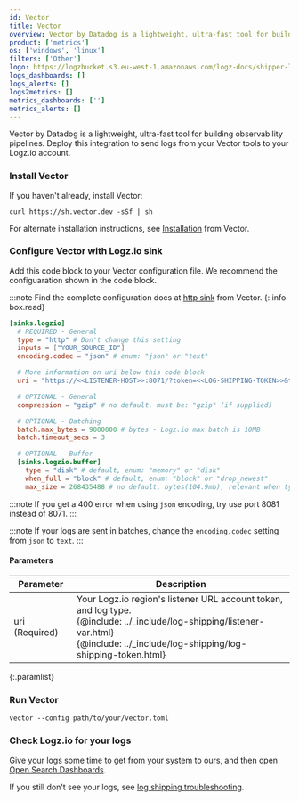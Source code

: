 ```yaml
---
id: Vector
title: Vector
overview: Vector by Datadog is a lightweight, ultra-fast tool for building observability pipelines. Deploy this integration to send logs from your Vector tools to your Logz.io account.
product: ['metrics']
os: ['windows', 'linux']
filters: ['Other']
logo: https://logzbucket.s3.eu-west-1.amazonaws.com/logz-docs/shipper-logos/vector.svg
logs_dashboards: []
logs_alerts: []
logs2metrics: []
metrics_dashboards: ['']
metrics_alerts: []
---
```



Vector by Datadog is a lightweight, ultra-fast tool for building observability pipelines. Deploy this integration to send logs from your Vector tools to your Logz.io account.

### Install Vector

If you haven't already, install Vector:

```shell
curl https://sh.vector.dev -sSf | sh
```

For alternate installation instructions,
see [Installation](https://vector.dev/docs/setup/) from Vector.

### Configure Vector with Logz.io sink

Add this code block to your Vector configuration file.
We recommend the configuaration shown in the code block.

:::note
Find the complete configuration docs at [http sink](https://vector.dev/docs/reference/configuration/sinks/http/) from Vector.
{:.info-box.read}


```toml
[sinks.logzio]
  # REQUIRED - General
  type = "http" # Don't change this setting
  inputs = ["YOUR_SOURCE_ID"]
  encoding.codec = "json" # enum: "json" or "text"

  # More information on uri below this code block
  uri = "https://<<LISTENER-HOST>>:8071/?token=<<LOG-SHIPPING-TOKEN>>&type=vector"

  # OPTIONAL - General
  compression = "gzip" # no default, must be: "gzip" (if supplied)

  # OPTIONAL - Batching
  batch.max_bytes = 9000000 # bytes - Logz.io max batch is 10MB
  batch.timeout_secs = 3

  # OPTIONAL - Buffer
  [sinks.logzio.buffer]
    type = "disk" # default, enum: "memory" or "disk"
    when_full = "block" # default, enum: "block" or "drop_newest"
    max_size = 268435488 # no default, bytes(104.9mb), relevant when type = "disk"
```

:::note
If you get a 400 error when using `json` encoding, try use port 8081 instead of 8071.
:::


:::note
If your logs are sent in batches, change the `encoding.codec` setting from `json` to `text`.
:::




#### Parameters

| Parameter | Description |
|---|---|
| uri (Required) | Your Logz.io region's listener URL account token, and log type. <br /> {@include: ../_include/log-shipping/listener-var.html}  <br /> {@include: ../_include/log-shipping/log-shipping-token.html} |
{:.paramlist}

### Run Vector

```shell
vector --config path/to/your/vector.toml
```

### Check Logz.io for your logs

Give your logs some time to get from your system to ours, and then open [Open Search Dashboards](https://app.logz.io/#/dashboard/osd).

If you still don't see your logs, see [log shipping troubleshooting]({{site.baseurl}}/user-guide/log-shipping/log-shipping-troubleshooting.html).


